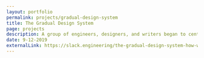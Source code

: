```yaml
--- 
layout: portfolio 
permalink: projects/gradual-design-system
title: The Gradual Design System 
page: projects
description: A group of engineers, designers, and writers began to centralize and standardize components. We named it Slack Kit.
date: 9-12-2019 
externalLink: https://slack.engineering/the-gradual-design-system-how-we-built-slack-kit-8a2830484259
---
```

<!-- Moving along -->